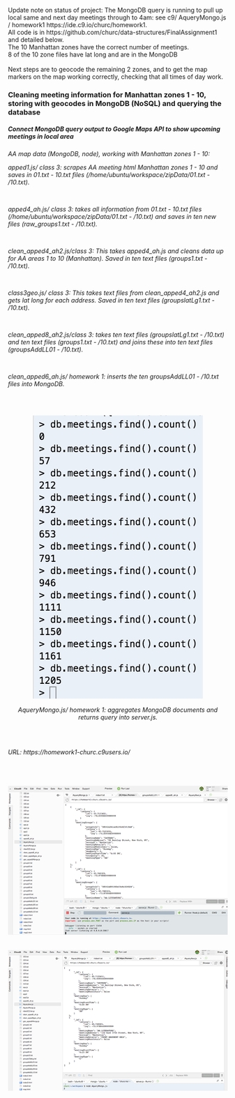<p>Update note on status of project: The MongoDB query is running to pull up local same and next day meetings through to 4am: see c9/ AqueryMongo.js / homework1 https://ide.c9.io/churc/homework1.<br>
All code is in https://github.com/churc/data-structures/FinalAssignment1 and detailed below.<br>
The 10 Manhattan zones have the correct number of meetings.<br>
8 of the 10 zone files have lat long and are in the MongoDB<br><br>
Next steps are to geocode the remaining 2 zones, and to get the map markers on the map working correctly, checking that all times of day work.<br></p>
<H3> Cleaning meeting information for Manhattan zones 1 - 10, storing with geocodes in MongoDB (NoSQL) and querying the database</H3>
<H5> Connect MongoDB query output to Google Maps API to show upcoming meetings in local area</H5>

<H6>AA map data (MongoDB, node), working with Manhattan zones 1 - 10:<br>
<p>
<i>apped1.js/ class 3</i>: scrapes AA meeting html Manhattan zones 1 - 10 and saves in 01.txt - 10.txt files (/home/ubuntu/workspace/zipData/01.txt - /10.txt).</p><br>
<p>
<i>apped4_ah.js/ class 3</i>: takes all information from 01.txt - 10.txt files (/home/ubuntu/workspace/zipData/01.txt - /10.txt) and saves in ten new files (raw_groups1.txt - /10.txt).</p>
<br>
<p>
<i>clean_apped4_ah2.js/class 3</i>: This takes apped4_ah.js and cleans data up for AA areas 1 to 10 (Manhattan). Saved in ten text files (groups1.txt - /10.txt).</p><br>
<p>
<i>class3geo.js/ class 3:</i> This takes text files from clean_apped4_ah2.js and gets lat long for each address. Saved in ten text files (groupslatLg1.txt - /10.txt).</p><br>
<p>
<i>clean_apped8_ah2.js/class 3</i>: takes ten text files (groupslatLg1.txt - /10.txt) and ten text files (groups1.txt - /10.txt) and joins these into ten text files (groupsAddLL01 - /10.txt).</p>
<br>
<p>
<i>clean_apped6_ah.js/ homework 1</i>: inserts the ten groupsAddLL01 - /10.txt files into MongoDB.</p>
<br>
<H6 align = "center"> <img src=https://github.com/churc/data-structures/blob/master/Final%20Assignment%201/Screen%20Shot%202016-12-21%20at%204.17.20%20PM.png>
<br>
<p>
<i>AqueryMongo.js/ homework 1</i>: aggregates MongoDB documents and returns query into server.js.</p>
<br>
<p><H6>
URL: https://homework1-churc.c9users.io/</H6></p>
<br>
<H6 align = "center"> <img src=https://github.com/churc/data-structures/blob/master/Final%20Assignment%201/Screen%20Shot%202016-12-18%20at%202.14.02%20AM_fullInfo.png>
<br>
<H6 align = "center"> <img src=https://github.com/churc/data-structures/blob/master/Final%20Assignment%201/Screen%20Shot%202016-12-18%20at%202.20.42%20AM_query.png>


